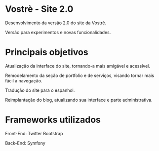 Vostrè - Site 2.0
=================

Desenvolvimento da versão 2.0 do site da Vostrè.

Versão para experimentos e novas funcionalidades.

Principais objetivos
=====================

Atualização da interface do site, tornando-a mais amigável e acessível.

Remodelamento da seção de portfolio e de serviços, visando tornar mais fácil a navegação.

Tradução do site para o espanhol.

Reimplantação do blog, atualizando sua interface e parte administrativa.

Frameworks utilizados
======================

Front-End: Twitter Bootstrap

Back-End: Symfony
